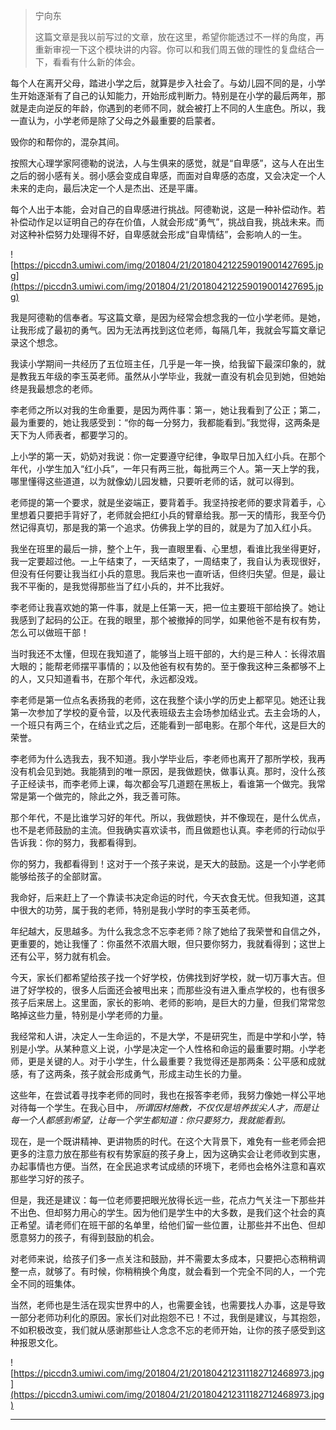 > 宁向东
> 
> 这篇文章是我以前写过的文章，放在这里，希望你能透过不一样的角度，再重新审视一下这个模块讲的内容。你可以和我们周五做的理性的复盘结合一下，看看有什么新的体会。

每个人在离开父母，踏进小学之后，就算是步入社会了。与幼儿园不同的是，小学生开始逐渐有了自己的认知能力，开始形成判断力。特别是在小学的最后两年，那就是走向逆反的年龄，你遇到的老师不同，就会被打上不同的人生底色。所以，我一直认为，小学老师是除了父母之外最重要的启蒙者。

毁你的和帮你的，混杂其间。

按照大心理学家阿德勒的说法，人与生俱来的感觉，就是“自卑感”，这与人在出生之后的弱小感有关。弱小感会变成自卑感，而面对自卑感的态度，又会决定一个人未来的走向，最后决定一个人是杰出、还是平庸。

每个人出于本能，会对自己的自卑感进行挑战。阿德勒说，这是一种补偿动作。若补偿动作足以证明自己的存在价值，人就会形成“勇气”，挑战自我，挑战未来。而对这种补偿努力处理得不好，自卑感就会形成“自卑情结”，会影响人的一生。

![https://piccdn3.umiwi.com/img/201804/21/201804212259019001427695.jpg](https://piccdn3.umiwi.com/img/201804/21/201804212259019001427695.jpg)

我是阿德勒的信奉者。写这篇文章，是因为经常会想念我的一位小学老师。是她，让我形成了最初的勇气。因为无法再找到这位老师，每隔几年，我就会写篇文章记录这个想念。

我读小学期间一共经历了五位班主任，几乎是一年一换，给我留下最深印象的，就是教我五年级的李玉英老师。虽然从小学毕业，我就一直没有机会见到她，但她始终是我最想念的老师。

李老师之所以对我的生命重要，是因为两件事：第一，她让我看到了公正；第二，最为重要的，她让我感受到：“你的每一分努力，我都能看到。”我觉得，这两条是天下为人师表者，都要学习的。

上小学的第一天，奶奶对我说：你一定要遵守纪律，争取早日加入红小兵。在那个年代，小学生加入“红小兵”，一年只有两三批，每批两三个人。第一天上学的我，哪里懂得这些道道，以为就像幼儿园发糖，只要听老师的话，就可以得到。

老师提的第一个要求，就是坐姿端正，要背着手。我坚持按老师的要求背着手，心里想着只要把手背好了，老师就会把红小兵的臂章给我。那一天的情形，我至今仍然记得真切，那是我的第一个追求。仿佛我上学的目的，就是为了加入红小兵。

我坐在班里的最后一排，整个上午，我一直眼里看、心里想，看谁比我坐得更好，我一定要超过他。一上午结束了，一天结束了，一周结束了，我自认为表现很好，但没有任何要让我当红小兵的意思。我后来也一直听话，但终归失望。但是，最让我不平衡的，是我觉得那些当了红小兵的，并不比我好。

李老师让我喜欢她的第一件事，就是上任第一天，把一位主要班干部给换了。她让我感到了起码的公正。在我的眼里，那个被撤掉的同学，如果他爸不是有权有势，怎么可以做班干部！

当时我还不太懂，但现在我知道了，能够当上班干部的，大约是三种人：长得浓眉大眼的；能帮老师摆平事情的；以及他爸有权有势的。至于像我这种三条都够不上的人，又只知道看书，在那个年代，永远都没戏。

李老师是第一位点名表扬我的老师，这在我整个读小学的历史上都罕见。她还让我第一次参加了学校的夏令营，以及代表班级去主会场参加结业式。去主会场的人，一个班只有两三个，在结业式之后，还能看到一部电影。在那个年代，这是巨大的荣誉。

李老师为什么选我去，我不知道。我小学毕业后，李老师也离开了那所学校，我再没有机会见到她。我能猜到的唯一原因，是我做题快，做事认真。那时，没什么孩子正经读书，而李老师上课，每次都会写几道题在黑板上，看谁第一个做完。我常常是第一个做完的，除此之外，我乏善可陈。

那个年代，不是比谁学习好的年代。所以，我做题快，并不像现在，是什么优点，也不是老师鼓励的主流。但我确实喜欢读书，而且做题也认真。李老师的行动似乎告诉我：你的努力，我都看得到。

你的努力，我都看得到！这对于一个孩子来说，是天大的鼓励。这是一个小学老师能够给孩子的全部财富。

我命好，后来赶上了一个靠读书决定命运的时代，今天衣食无忧。但我知道，这其中很大的功劳，属于我的老师，特别是我小学时的李玉英老师。

年纪越大，反思越多。为什么我念念不忘李老师？除了她给了我荣誉和自信之外，更重要的，她让我懂了：你虽然不浓眉大眼，但只要你努力，我就看得到；这世上还有公平，努力就有机会。

今天，家长们都希望给孩子找一个好学校，仿佛找到好学校，就一切万事大吉。但进了好学校的，很多人后面还会被甩出来；而那些没有进入重点学校的，也有很多孩子后来居上。这里面，家长的影响、老师的影响，是巨大的力量，但我们常常忽略掉这些力量，特别是小学老师的力量。

我经常和人讲，决定人一生命运的，不是大学，不是研究生，而是中学和小学，特别是小学。从某种意义上说，小学是决定一个人性格和命运的最重要时期。小学老师，更是关键的人。对于小学生，什么最重要？我觉得还是那两条：公平感和成就感，有了这两条，孩子就会形成勇气，形成主动生长的力量。

这些年，在尝试着寻找李老师的同时，我也在报答李老师，我努力像她一样公平地对待每一个学生。在我心目中， *所谓因材施教，不仅仅是培养拔尖人才，而是让每一个人都感到希望，让每一个学生都知道：你只要努力，我就能看到。*

现在，是一个既讲精神、更讲物质的时代。在这个大背景下，难免有一些老师会把更多的注意力放在那些有权有势家庭的孩子身上，因为这确实会让老师收到实惠，办起事情也方便。当然，在全民追求考试成绩的环境下，老师也会格外注意和喜欢那些学习好的孩子。

但是，我还是建议：每一位老师要把眼光放得长远一些，花点力气关注一下那些并不出色、但却努力用心的学生。因为他们是学生中的大多数，是我们这个社会的真正希望。请老师们在班干部的名单里，给他们留一些位置，让那些并不出色、但却愿意努力的孩子，有得到鼓励的机会。

对老师来说，给孩子们多一点关注和鼓励，并不需要太多成本，只要把心态稍稍调整一点，就够了。有时候，你稍稍换个角度，就会看到一个完全不同的人，一个完全不同的班集体。

当然，老师也是生活在现实世界中的人，也需要金钱，也需要找人办事，这是导致一部分老师功利化的原因。家长们对此抱怨不已！不过，我倒是建议，与其抱怨，不如积极改变，我们就从感谢那些让人念念不忘的老师开始，让你的孩子感受到这种报恩文化。

![https://piccdn3.umiwi.com/img/201804/21/201804212311182712468973.jpg](https://piccdn3.umiwi.com/img/201804/21/201804212311182712468973.jpg)

---
